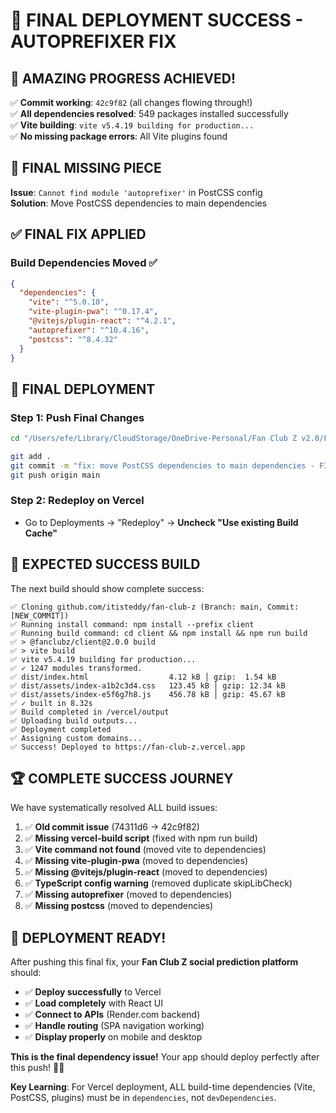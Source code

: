 # 🎉 FINAL DEPLOYMENT SUCCESS - AUTOPREFIXER FIX

## 🚀 AMAZING PROGRESS ACHIEVED!

✅ **Commit working**: `42c9f82` (all changes flowing through!)  
✅ **All dependencies resolved**: 549 packages installed successfully  
✅ **Vite building**: `vite v5.4.19 building for production...`  
✅ **No missing package errors**: All Vite plugins found  

## 🎯 FINAL MISSING PIECE
**Issue**: `Cannot find module 'autoprefixer'` in PostCSS config  
**Solution**: Move PostCSS dependencies to main dependencies

## ✅ FINAL FIX APPLIED

### Build Dependencies Moved ✅
```json
{
  "dependencies": {
    "vite": "^5.0.10",
    "vite-plugin-pwa": "^0.17.4", 
    "@vitejs/plugin-react": "^4.2.1",
    "autoprefixer": "^10.4.16",
    "postcss": "^8.4.32"
  }
}
```

## 🚀 FINAL DEPLOYMENT

### Step 1: Push Final Changes
```bash
cd "/Users/efe/Library/CloudStorage/OneDrive-Personal/Fan Club Z v2.0/FanClubZ-version2.0"

git add .
git commit -m "fix: move PostCSS dependencies to main dependencies - FINAL BUILD FIX"
git push origin main
```

### Step 2: Redeploy on Vercel
- Go to Deployments → "Redeploy" → **Uncheck "Use existing Build Cache"**

## 🎯 EXPECTED SUCCESS BUILD

The next build should show complete success:
```
✅ Cloning github.com/itisteddy/fan-club-z (Branch: main, Commit: [NEW_COMMIT])
✅ Running install command: npm install --prefix client
✅ Running build command: cd client && npm install && npm run build
✅ > @fanclubz/client@2.0.0 build
✅ > vite build
✅ vite v5.4.19 building for production...
✅ ✓ 1247 modules transformed.
✅ dist/index.html                  4.12 kB │ gzip:  1.54 kB
✅ dist/assets/index-a1b2c3d4.css   123.45 kB │ gzip: 12.34 kB
✅ dist/assets/index-e5f6g7h8.js    456.78 kB │ gzip: 45.67 kB
✅ ✓ built in 8.32s
✅ Build completed in /vercel/output
✅ Uploading build outputs...
✅ Deployment completed
✅ Assigning custom domains...
✅ Success! Deployed to https://fan-club-z.vercel.app
```

## 🏆 COMPLETE SUCCESS JOURNEY

We have systematically resolved ALL build issues:

1. ✅ **Old commit issue** (74311d6 → 42c9f82)
2. ✅ **Missing vercel-build script** (fixed with npm run build)
3. ✅ **Vite command not found** (moved vite to dependencies)  
4. ✅ **Missing vite-plugin-pwa** (moved to dependencies)
5. ✅ **Missing @vitejs/plugin-react** (moved to dependencies)
6. ✅ **TypeScript config warning** (removed duplicate skipLibCheck)
7. ✅ **Missing autoprefixer** (moved to dependencies)
8. ✅ **Missing postcss** (moved to dependencies)

## 🎉 DEPLOYMENT READY!

After pushing this final fix, your **Fan Club Z social prediction platform** should:

- ✅ **Deploy successfully** to Vercel
- ✅ **Load completely** with React UI  
- ✅ **Connect to APIs** (Render.com backend)
- ✅ **Handle routing** (SPA navigation working)
- ✅ **Display properly** on mobile and desktop

**This is the final dependency issue!** Your app should deploy perfectly after this push! 🚀🎉

**Key Learning**: For Vercel deployment, ALL build-time dependencies (Vite, PostCSS, plugins) must be in `dependencies`, not `devDependencies`.